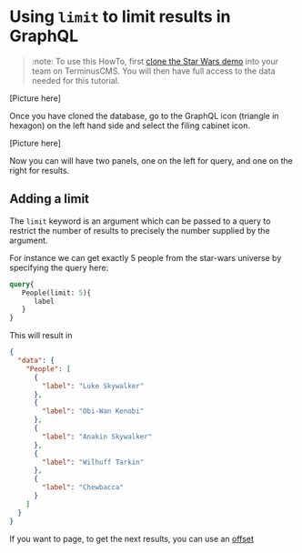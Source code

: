# Using `limit` to limit results in GraphQL

> :note:
> To use this HowTo, first [clone the Star Wars
> demo](../use-distributed-features/clone-a-demo.md) into your team on
> TerminusCMS. You will then have full access to the data needed for
> this tutorial.

[Picture here]

Once you have cloned the database, go to the GraphQL icon (triangle in
hexagon) on the left hand side and select the filing cabinet icon.

[Picture here]

Now you can will have two panels, one on the left for query, and one
on the right for results.

## Adding a limit

The `limit` keyword is an argument which can be passed to a query to
restrict the number of results to precisely the number supplied by the
argument.

For instance we can get exactly 5 people from the star-wars universe
by specifying the query here:

```graphql
query{
   People(limit: 5){
      label
   }
}
```

This will result in

```json
{
  "data": {
    "People": [
      {
        "label": "Luke Skywalker"
      },
      {
        "label": "Obi-Wan Kenobi"
      },
      {
        "label": "Anakin Skywalker"
      },
      {
        "label": "Wilhuff Tarkin"
      },
      {
        "label": "Chewbacca"
      }
    ]
  }
}
```

If you want to page, to get the next results, you can use an
[offset](./offset.md)
